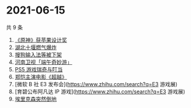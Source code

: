 # 2021-06-15

共 9 条

<!-- BEGIN -->
<!-- 最后更新时间 Tue Jun 15 2021 11:11:13 GMT+0800 (China Standard Time) -->

1. [《原神》获苹果设计奖](https://www.zhihu.com/search?q=原神)
2. [湖北十堰燃气爆炸](https://www.zhihu.com/search?q=十堰燃气爆炸)
3. [搜狗输入法等被下架](https://www.zhihu.com/search?q=输入法下架)
4. [河南卫视「端午奇妙游」](https://www.zhihu.com/search?q=端午奇妙游)
5. [PS5 游戏瑞奇与叮当](https://www.zhihu.com/search?q=瑞奇与叮当)
6. [郑恺主演电影《超越》](https://www.zhihu.com/search?q=郑恺)
7. [微软 B 社 E3 发布会](https://www.zhihu.com/search?q=E3 游戏展)
8. [育碧公布阿凡达 IP 游戏](https://www.zhihu.com/search?q=E3 游戏展)
9. [埃里克森突然倒地](https://www.zhihu.com/search?q=埃里克森)

<!-- END -->
